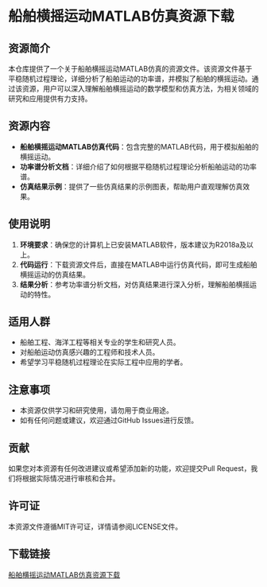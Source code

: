 # 船舶横摇运动MATLAB仿真资源下载

## 资源简介

本仓库提供了一个关于船舶横摇运动MATLAB仿真的资源文件。该资源文件基于平稳随机过程理论，详细分析了船舶运动的功率谱，并模拟了船舶的横摇运动。通过该资源，用户可以深入理解船舶横摇运动的数学模型和仿真方法，为相关领域的研究和应用提供有力支持。

## 资源内容

- **船舶横摇运动MATLAB仿真代码**：包含完整的MATLAB代码，用于模拟船舶的横摇运动。
- **功率谱分析文档**：详细介绍了如何根据平稳随机过程理论分析船舶运动的功率谱。
- **仿真结果示例**：提供了一些仿真结果的示例图表，帮助用户直观理解仿真效果。

## 使用说明

1. **环境要求**：确保您的计算机上已安装MATLAB软件，版本建议为R2018a及以上。
2. **代码运行**：下载资源文件后，直接在MATLAB中运行仿真代码，即可生成船舶横摇运动的仿真结果。
3. **结果分析**：参考功率谱分析文档，对仿真结果进行深入分析，理解船舶横摇运动的特性。

## 适用人群

- 船舶工程、海洋工程等相关专业的学生和研究人员。
- 对船舶运动仿真感兴趣的工程师和技术人员。
- 希望学习平稳随机过程理论在实际工程中应用的学者。

## 注意事项

- 本资源仅供学习和研究使用，请勿用于商业用途。
- 如有任何问题或建议，欢迎通过GitHub Issues进行反馈。

## 贡献

如果您对本资源有任何改进建议或希望添加新的功能，欢迎提交Pull Request，我们将根据实际情况进行审核和合并。

## 许可证

本资源文件遵循MIT许可证，详情请参阅LICENSE文件。

## 下载链接

[船舶横摇运动MATLAB仿真资源下载](https://pan.quark.cn/s/fbfba8ef262f)